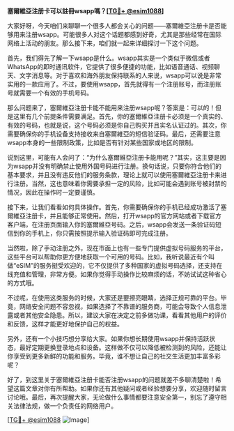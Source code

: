 **塞爾維亞注册卡可以註冊wsapp嗎？[[TG💪+ @esim1088](https://t.me/s/esim1088)]**

大家好呀，今天咱们来聊聊一个很多人都会关心的问题——塞爾維亞注册卡是否能够用来注册wsapp。可能很多人对这个话题都感到好奇，尤其是那些经常在国际网络上活动的朋友。那么接下来，咱们就一起来详细探讨一下这个问题。

首先，我们得先了解一下wsapp是什么。wsapp其实是一个类似于微信或者WhatsApp的即时通讯软件，它提供了很多便捷的功能，比如语音通话、视频聊天、文字消息等。对于喜欢和海外朋友保持联系的人来说，wsapp可以说是非常实用的一款应用了。不过，要使用wsapp，首先就得有一个注册账号，而注册账号就需要一个有效的手机号码。

那么问题来了，塞爾維亞注册卡能不能用来注册wsapp呢？答案是：可以的！但是这里有几个前提条件需要满足。首先，你的塞爾維亞注册卡必须是一个真实的、有效的号码，也就是说，这个号码必须是你自己购买并且实名认证过的。其次，你需要确保你的手机设备支持接收来自塞爾維亞的短信验证码。最后，还需要注意wsapp本身的一些限制政策，比如是否有针对某些国家或地区的限制。

说到这里，可能有人会问了：“为什么塞爾維亞注册卡能用呢？”其实，这主要是因为wsapp并没有明确禁止使用外国号码进行注册。换句话说，只要你符合他们的基本要求，并且没有违反他们的服务条款，理论上就可以使用塞爾維亞注册卡来进行注册。当然，这也意味着你需要承担一定的风险，比如可能会遇到账号被封禁的情况，因此在操作时一定要谨慎。

接下来，让我们看看如何具体操作。首先，你需要确保你的手机已经成功激活了塞爾維亞注册卡，并且能够正常使用。然后，打开wsapp的官方网站或者下载官方客户端，在注册页面输入你的塞爾維亞号码。之后，wsapp会发送一条验证码短信到你的手机上，你只需按照提示输入验证码即可完成注册。

当然啦，除了手动注册之外，现在市面上也有一些专门提供虚拟号码服务的平台，这些平台可以帮助你更方便地获取一个可用的号码。比如，我听说最近有个叫做“eSIM”的服务挺受欢迎的，它不仅提供了多种国家的虚拟号码选择，还支持在线充值和管理，非常方便。如果你觉得手动操作比较麻烦的话，不妨试试这种省心的方式哦。

不过呢，在使用这类服务的时候，大家还是要擦亮眼睛，选择正规可靠的平台。毕竟，网络安全问题不容忽视，如果选择了不靠谱的服务商，可能会导致个人信息泄露或者其他安全隐患。所以，建议大家在决定之前多做功课，看看其他用户的评价和反馈，这样才能更好地保护自己的权益。

另外，还有一个小技巧想分享给大家。如果你想长期使用wsapp并保持活跃状态，最好定期更换登录地点和设备。这样做不仅可以降低被检测到的风险，还能让你享受到更多新鲜的功能和服务。毕竟，谁不想让自己的社交生活更加丰富多彩呢？

好了，到这里关于塞爾維亞注册卡能否注册wsapp的问题就差不多聊清楚啦！希望这篇文章对你有所帮助。如果你还有其他疑问或者经验想要分享，欢迎随时留言讨论哦。最后，再次提醒大家，无论做什么事情都要注意安全第一，别忘了遵守相关法律法规，做一个负责任的网络用户。

[[TG💪+ @esim1088](https://t.me/s/esim1088) ![Image](https://i.postimg.cc/4NQfJmqS/Snipaste-2025-05-13-00-14-12.png)]
